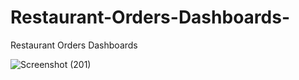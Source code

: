 # Restaurant-Orders-Dashboards-
Restaurant Orders Dashboards 

![Screenshot (201)](https://github.com/pradeepbamne1738/Restaurant-Orders-Dashboards-/assets/133184526/ed42bbf3-d407-4b18-a1b0-c0de3f14454c)


